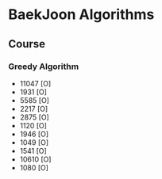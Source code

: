 # BaekJoon Algorithms

## Course

### Greedy Algorithm

-   11047 [O]
-   1931 [O]
-   5585 [O]
-   2217 [O]
-   2875 [O]
-   1120 [O]
-   1946 [O]
-   1049 [O]
-   1541 [O]
-   10610 [O]
-   1080 [O]